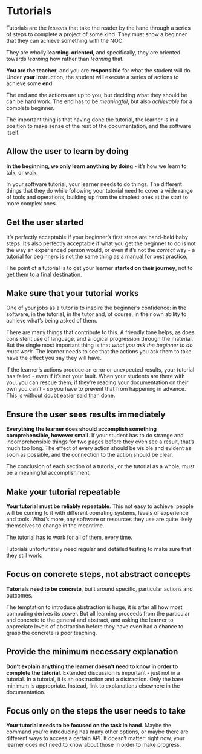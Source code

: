 # Tutorials

Tutorials are the _lessons_ that take
the reader by the hand through a series of steps to complete a project
of some kind. They must show a beginner that they can achieve something
with the NOC.

They are wholly **learning-oriented**, and specifically, they are oriented towards
_learning_ how rather than _learning_ that.

**You are the teacher**, and you are **responsible** for what the student will do.
Under **your** instruction, the student will execute a series of actions
to achieve some **end**.

The end and the actions are up to you, but deciding what they should be can
be hard work. The end has to be _meaningful_, but also _achievable_
for a complete beginner.

The important thing is that having done the tutorial, the learner
is in a position to make sense of the rest of the documentation,
and the software itself.

## Allow the user to learn by doing

**In the beginning, we only learn anything by doing** - it’s how we learn to talk, or walk.

In your software tutorial, your learner needs to do things. The different things
that they do while following your tutorial need to cover a wide range of tools
and operations, building up from the simplest ones at the start to more complex ones.

## Get the user started

It’s perfectly acceptable if your beginner’s first steps are hand-held baby steps.
It’s also perfectly acceptable if what you get the beginner to do is not the way
an experienced person would, or even if it’s not the _correct_ way - a tutorial
for beginners is not the same thing as a manual for best practice.

The point of a tutorial is to get your learner **started on their journey**,
not to get them to a final destination.

## Make sure that your tutorial works

One of your jobs as a tutor is to inspire the beginner’s confidence:
in the software, in the tutorial, in the tutor and, of course, in their own ability
to achieve what’s being asked of them.

There are many things that contribute to this. A friendly tone helps,
as does consistent use of language, and a logical progression through the material.
But the single most important thing is that _what you ask the beginner to do must work_.
The learner needs to see that the actions you ask them to take have the effect
you say they will have.

If the learner’s actions produce an error or unexpected results, your tutorial
has failed - even if it’s not your fault. When your students are there with you,
you can rescue them; if they’re reading your documentation on their own
you can’t - so you have to prevent that from happening in advance.
This is without doubt easier said than done.

## Ensure the user sees results immediately

**Everything the learner does should accomplish something comprehensible, however small**.
If your student has to do strange and incomprehensible things for two pages before
they even see a result, that’s much too long. The effect of every action
should be visible and evident as soon as possible, and the connection to the action
should be clear.

The conclusion of each section of a tutorial, or the tutorial as a whole,
must be a meaningful accomplishment.

## Make your tutorial repeatable

**Your tutorial must be reliably repeatable**. This not easy to achieve:
people will be coming to it with different operating systems, levels of experience
and tools. What’s more, any software or resources they use are quite likely
themselves to change in the meantime.

The tutorial has to work for all of them, every time.

Tutorials unfortunately need regular and detailed testing to make sure that they
still work.

## Focus on concrete steps, not abstract concepts

**Tutorials need to be concrete**, built around specific, particular actions and outcomes.

The temptation to introduce abstraction is huge; it is after all how most computing
derives its power. But all learning proceeds from the particular and concrete
to the general and abstract, and asking the learner to appreciate levels of abstraction
before they have even had a chance to grasp the concrete is poor teaching.

## Provide the minimum necessary explanation

**Don’t explain anything the learner doesn’t need to know in order to complete the tutorial**.
Extended discussion is important - just not in a tutorial. In a tutorial,
it is an obstruction and a distraction. Only the bare minimum is appropriate. 
Instead, link to explanations elsewhere in the documentation.

## Focus only on the steps the user needs to take

**Your tutorial needs to be focused on the task in hand**. 
Maybe the command you’re introducing has many other options, or maybe
there are different ways to access a certain API. It doesn’t matter: right now,
your learner does not need to know about those in order to make progress.

